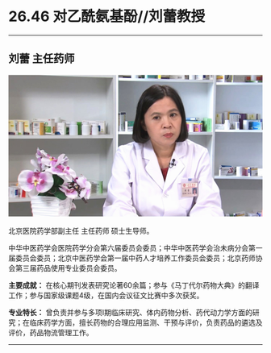 # 26.46 对乙酰氨基酚//刘蕾教授

---

## 刘蕾 主任药师

![1684851374394](image/c26_046/1684851374394.png)

北京医院药学部副主任 主任药师 硕士生导师。

中华中医药学会医院药学分会第六届委员会委员；中华中医药学会治未病分会第一届委员会委员；北京中医药学会第一届中药人才培养工作委员会委员；北京药师协会第三届药品使用专业委员会委员。

**主要成就：** 在核心期刊发表研究论著60余篇；参与《马丁代尔药物大典》的翻译工作；参与国家级课题4级，在国内会议征文比赛中多次获奖。

**专业特长：** 曾负责并参与多项I期临床研究、体内药物分析、药代动力学方面的研究；在临床药学方面，擅长药物的合理应用监测、干预与评价，负责药品的遴选及评价，药品物流管理工作。

---
